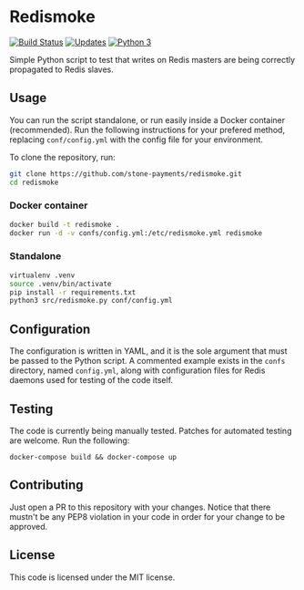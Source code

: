 Redismoke
=========
[![Build Status](https://travis-ci.org/stone-payments/redismoke.svg?branch=master)](https://travis-ci.org/stone-payments/redismoke)
[![Updates](https://pyup.io/repos/github/stone-payments/redismoke/shield.svg)](https://pyup.io/repos/github/stone-payments/redismoke/)
[![Python 3](https://pyup.io/repos/github/stone-payments/redismoke/python-3-shield.svg)](https://pyup.io/repos/github/stone-payments/redismoke/)

Simple Python script to test that writes on Redis masters are being correctly
propagated to Redis slaves.

## Usage
You can run the script standalone, or run easily inside a Docker container
(recommended). Run the following instructions for your prefered method,
replacing `conf/config.yml` with the config file for your environment.

To clone the repository, run:
```bash
git clone https://github.com/stone-payments/redismoke.git
cd redismoke
```

### Docker container
```bash
docker build -t redismoke .
docker run -d -v confs/config.yml:/etc/redismoke.yml redismoke
```

### Standalone
```bash
virtualenv .venv
source .venv/bin/activate
pip install -r requirements.txt
python3 src/redismoke.py conf/config.yml
```

## Configuration
The configuration is written in YAML, and it is the sole argument that must be
passed to the Python script. A commented example exists in the `confs`
directory, named `config.yml`, along with configuration files for Redis daemons
used for testing of the code itself.

## Testing
The code is currently being manually tested. Patches for automated testing are
welcome. Run the following:
```
docker-compose build && docker-compose up
```

## Contributing
Just open a PR to this repository with your changes. Notice that there mustn't
be any PEP8 violation in your code in order for your change to be approved.

## License
This code is licensed under the MIT license.
